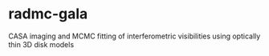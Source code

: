 # radmc-gala
CASA imaging and MCMC fitting of interferometric visibilities using optically thin 3D disk models
